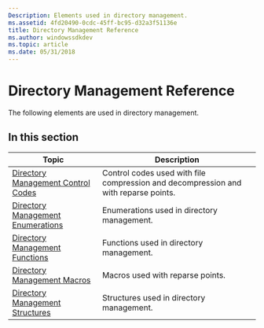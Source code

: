 ```yaml
---
Description: Elements used in directory management.
ms.assetid: 4fd20490-0cdc-45ff-bc95-d32a3f51136e
title: Directory Management Reference
ms.author: windowssdkdev
ms.topic: article
ms.date: 05/31/2018
---
```


# Directory Management Reference

The following elements are used in directory management.

## In this section



| Topic                                                                                   | Description                                                                                    |
|-----------------------------------------------------------------------------------------|------------------------------------------------------------------------------------------------|
| [Directory Management Control Codes](directory-management-control-codes.md)<br/> | Control codes used with file compression and decompression and with reparse points.<br/> |
| [Directory Management Enumerations](directory-management-enumerations.md)<br/>   | Enumerations used in directory management.<br/>                                          |
| [Directory Management Functions](directory-management-functions.md)<br/>         | Functions used in directory management.<br/>                                             |
| [Directory Management Macros](directory-management-macros.md)<br/>               | Macros used with reparse points.<br/>                                                    |
| [Directory Management Structures](directory-management-structures.md)<br/>       | Structures used in directory management.<br/>                                            |



 

 

 




